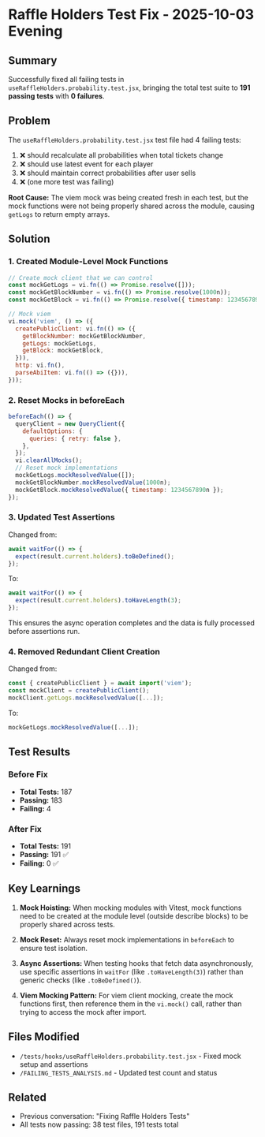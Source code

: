 # Raffle Holders Test Fix - 2025-10-03 Evening

## Summary

Successfully fixed all failing tests in `useRaffleHolders.probability.test.jsx`, bringing the total test suite to **191 passing tests** with **0 failures**.

## Problem

The `useRaffleHolders.probability.test.jsx` test file had 4 failing tests:

1. ❌ should recalculate all probabilities when total tickets change
2. ❌ should use latest event for each player  
3. ❌ should maintain correct probabilities after user sells
4. ❌ (one more test was failing)

**Root Cause:** The viem mock was being created fresh in each test, but the mock functions were not being properly shared across the module, causing `getLogs` to return empty arrays.

## Solution

### 1. Created Module-Level Mock Functions

```javascript
// Create mock client that we can control
const mockGetLogs = vi.fn(() => Promise.resolve([]));
const mockGetBlockNumber = vi.fn(() => Promise.resolve(1000n));
const mockGetBlock = vi.fn(() => Promise.resolve({ timestamp: 1234567890n }));

// Mock viem
vi.mock('viem', () => ({
  createPublicClient: vi.fn(() => ({
    getBlockNumber: mockGetBlockNumber,
    getLogs: mockGetLogs,
    getBlock: mockGetBlock,
  })),
  http: vi.fn(),
  parseAbiItem: vi.fn(() => ({})),
}));
```

### 2. Reset Mocks in beforeEach

```javascript
beforeEach(() => {
  queryClient = new QueryClient({
    defaultOptions: {
      queries: { retry: false },
    },
  });
  vi.clearAllMocks();
  // Reset mock implementations
  mockGetLogs.mockResolvedValue([]);
  mockGetBlockNumber.mockResolvedValue(1000n);
  mockGetBlock.mockResolvedValue({ timestamp: 1234567890n });
});
```

### 3. Updated Test Assertions

Changed from:

```javascript
await waitFor(() => {
  expect(result.current.holders).toBeDefined();
});
```

To:

```javascript
await waitFor(() => {
  expect(result.current.holders).toHaveLength(3);
});
```

This ensures the async operation completes and the data is fully processed before assertions run.

### 4. Removed Redundant Client Creation

Changed from:

```javascript
const { createPublicClient } = await import('viem');
const mockClient = createPublicClient();
mockClient.getLogs.mockResolvedValue([...]);
```

To:

```javascript
mockGetLogs.mockResolvedValue([...]);
```

## Test Results

### Before Fix

- **Total Tests:** 187
- **Passing:** 183
- **Failing:** 4

### After Fix

- **Total Tests:** 191
- **Passing:** 191 ✅
- **Failing:** 0 ✅

## Key Learnings

1. **Mock Hoisting:** When mocking modules with Vitest, mock functions need to be created at the module level (outside describe blocks) to be properly shared across tests.

2. **Mock Reset:** Always reset mock implementations in `beforeEach` to ensure test isolation.

3. **Async Assertions:** When testing hooks that fetch data asynchronously, use specific assertions in `waitFor` (like `.toHaveLength(3)`) rather than generic checks (like `.toBeDefined()`).

4. **Viem Mocking Pattern:** For viem client mocking, create the mock functions first, then reference them in the `vi.mock()` call, rather than trying to access the mock after import.

## Files Modified

- `/tests/hooks/useRaffleHolders.probability.test.jsx` - Fixed mock setup and assertions
- `/FAILING_TESTS_ANALYSIS.md` - Updated test count and status

## Related

- Previous conversation: "Fixing Raffle Holders Tests"
- All tests now passing: 38 test files, 191 tests total
